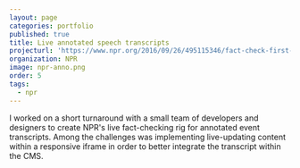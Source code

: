 ```yaml
---
layout: page
categories: portfolio
published: true
title: Live annotated speech transcripts
projecturl: 'https://www.npr.org/2016/09/26/495115346/fact-check-first-presidential-debate'
organization: NPR
image: npr-anno.png
order: 5
tags:
  - npr
---
```

I worked on a short turnaround with a small team of developers and designers to create NPR's live fact-checking rig for annotated event transcripts. Among the challenges was implementing live-updating content within a responsive iframe in order to better integrate the transcript within the CMS.
